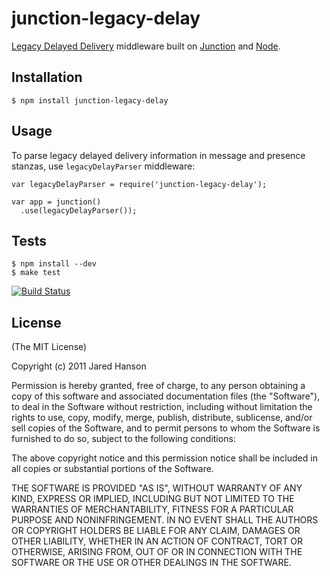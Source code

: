 # junction-legacy-delay

[Legacy Delayed Delivery](http://xmpp.org/extensions/xep-0091.html) middleware built on [Junction](http://github.com/jaredhanson/junction)
and [Node](http://nodejs.org).

## Installation

    $ npm install junction-legacy-delay

## Usage

To parse legacy delayed delivery information in message and presence stanzas,
use `legacyDelayParser` middleware:

    var legacyDelayParser = require('junction-legacy-delay');

    var app = junction()
      .use(legacyDelayParser());

## Tests

    $ npm install --dev
    $ make test

[![Build Status](https://secure.travis-ci.org/jaredhanson/junction-legacy-delay.png)](http://travis-ci.org/jaredhanson/junction-legacy-delay)

## License

(The MIT License)

Copyright (c) 2011 Jared Hanson

Permission is hereby granted, free of charge, to any person obtaining a copy of
this software and associated documentation files (the "Software"), to deal in
the Software without restriction, including without limitation the rights to
use, copy, modify, merge, publish, distribute, sublicense, and/or sell copies of
the Software, and to permit persons to whom the Software is furnished to do so,
subject to the following conditions:

The above copyright notice and this permission notice shall be included in all
copies or substantial portions of the Software.

THE SOFTWARE IS PROVIDED "AS IS", WITHOUT WARRANTY OF ANY KIND, EXPRESS OR
IMPLIED, INCLUDING BUT NOT LIMITED TO THE WARRANTIES OF MERCHANTABILITY, FITNESS
FOR A PARTICULAR PURPOSE AND NONINFRINGEMENT. IN NO EVENT SHALL THE AUTHORS OR
COPYRIGHT HOLDERS BE LIABLE FOR ANY CLAIM, DAMAGES OR OTHER LIABILITY, WHETHER
IN AN ACTION OF CONTRACT, TORT OR OTHERWISE, ARISING FROM, OUT OF OR IN
CONNECTION WITH THE SOFTWARE OR THE USE OR OTHER DEALINGS IN THE SOFTWARE.

